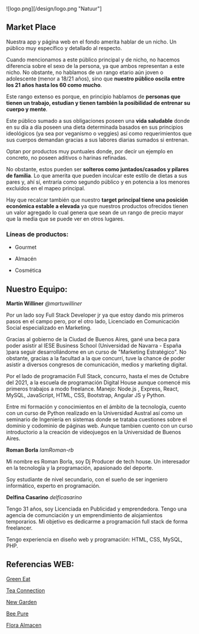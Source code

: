 ![logo.png][/design/logo.png "Natuur"]

## Market Place
Nuestra app y página web en el fondo amerita hablar de un nicho. Un público muy específico y detallado al respecto.

Cuando mencionamos a este público principal y de nicho, no hacemos diferencia sobre el sexo de la persona, ya que ambos representan a este nicho.
No obstante, no hablamos de un rango etario aún joven o adolescente (menor a 18/21 años), sino que **nuestro público oscila entre los 21 años hasta los 60 como mucho**.

Este rango extenso es porque, en principio hablamos de **personas que tienen un trabajo, estudian y tienen también la posibilidad de entrenar su cuerpo y mente**.

Este público sumado a sus obligaciones poseen una **vida saludable** donde en su día a día poseen una dieta determinada basados en sus principios ideológicos (ya sea por veganismo o veggies) así como requerimientos que sus cuerpos demandan gracias a sus labores diarias sumados si entrenan.

Optan por productos muy puntuales donde, por decir un ejemplo en concreto, no poseen aditivos o harinas refinadas.

No obstante, estos pueden ser **solteros como juntados/casados y pilares de familia**. Lo que amerita que pueden inculcar este estilo de dietas a sus pares y, ahí sí, entraría como segundo público y en potencia a los menores excluidos en el mapeo principal.

Hay que recalcar también que nuestro **target principal tiene una posición económica estable a elevada** ya que nuestros productos ofrecidos tienen un valor agregado lo cual genera que sean de un rango de precio mayor que la media que se puede ver en otros lugares.

### Líneas de productos:

* Gourmet

* Almacén

* Cosmética


## Nuestro Equipo:

**Martín Williner**
*@martuwilliner*

Por un lado soy Full Stack Developer jr ya que estoy dando mis primeros pasos en el campo pero, por el otro lado, Licenciado en Comunicación Social especializado en Marketing.

Gracias al gobierno de la Ciudad de Buenos Aires, gané una beca para poder asistir al IESE Business School (Universidad de Navarra - España )para seguir desarrollándome en un curso de "Marketing Estratégico". No obstante, gracias a la facultad a la que concurrí, tuve la chance de poder asistir a diversos congresos de comunicación, medios y marketing digital.

Por el lado de programación Full Stack, concurro, hasta el mes de Octubre del 2021, a la escuela de programación Digital House aunque comencé mis primeros trabajos a modo freelance.
Manejo: Node.js , Express, React, MySQL, JavaScript, HTML, CSS, Bootstrap, Angular JS y Python.

Entre mi formación y conocimientos en el ámbito de la tecnología, cuento con un curso de Python realizado en la Universidad Austral así como un seminario de Ingeniería en sistemas donde se trataba cuestiones sobre el dominio y codominio de páginas web. Aunque tambien cuento con un curso introductorio a la creación de videojuegos en la Universidad de Buenos Aires.

**Roman Borla**
*IamRoman-rb*

Mi nombre es Roman Borla, soy Dj Producer de tech house. Un interesador en la tecnología y la programación, apasionado del deporte.

Soy estudiante de nivel secundario, con el sueño de ser ingeniero informático, experto en programación.

**Delfina Casarino**
*delficasarino*

Tengo 31 años, soy Licenciada en Publicidad y emprendedora. Tengo una agencia de comunciación y un emprendimiento de alojamientos temporarios. Mi objetivo es dedicarme a programación full stack de forma freelancer. 

Tengo experiencia en diseño web y programación: HTML, CSS, MySQL, PHP.

## Referencias WEB:

[Green Eat](https://www.greeneat.com.ar/)

[Tea Connection](https://teaconnection.com.ar/)

[New Garden](https://newgarden.com.ar/)

[Bee Pure](https://beepure.com.ar/)

[Flora Almacen](https://floraalmacen.com/)
